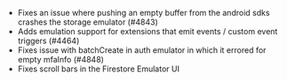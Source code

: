 - Fixes an issue where pushing an empty buffer from the android sdks crashes the storage emulator (#4843)
- Adds emulation support for extensions that emit events / custom event triggers (#4464)
- Fixes issue with batchCreate in auth emulator in which it errored for empty mfaInfo (#4848)
- Fixes scroll bars in the Firestore Emulator UI
